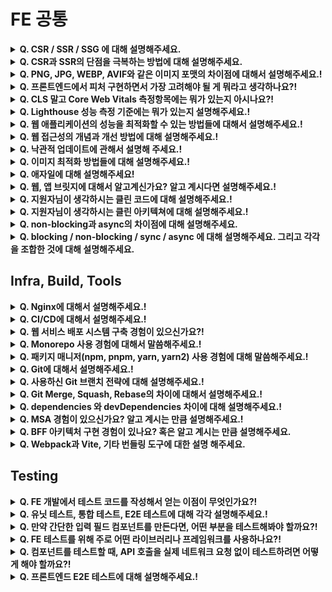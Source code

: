 # FE 공통

<details>
<summary><strong>Q. CSR / SSR / SSG 에 대해 설명해주세요.</strong></summary>

답변

## CSR

초기 로딩 시 최소한의 HTML만 전달하고, JavaScript가 실행된 후 브라우저에서 모든 UI를 구성함

### 장점

SPA에 적합하고 사용자와의 인터랙션이 빠릅니다.

### 단점

초기 로딩 속도 느리고 SEO에 불리함

## SSR

요청 시 서버가 HTML을 완전히 구성한 후 브라우저에 전달해 바로 렌더링하는 방식

### 장점

초기 로딩 속도가 빠르고 SEO에 유리, 보안에 유리함

### 단점

서버의 부담이 증가하고 페이지 전환 시 전체 HTML을 다시 요청해야 합니다.

## SSG

빌드 시 미리 HTML을 생성해서 저장해두고, 사용자가 요청할 때 해당 HTML을 그대로 전달하는 방식

### 장점

매우 빠르고 SEO에 매우 유리함

### 단점

실시간 데이터 반영이 어렵고 페이지 수가 많으면 빌드 시간이 길어짐

질문 제작: 강민주

출처: (optional)

</details>

<details>
<summary><strong>Q. CSR과 SSR의 단점을 극복하는 방법에 대해 설명해주세요.</strong></summary>

답변

## CSR 단점 극복 방법

### 초기 로딩이 느림

해결 방법

- code splitting(코드 분할) 필요한 페이지/ 컴포넌트 단위로 JS 번들을 나누어 초기에 최소한의 코드로만 로딩
- Lazy Loading : 사용자가 실제로 접근할 때 필요한 리소스만 불러옴
- Preloading/Prefetching : 예상되는 사용자 이동 경로에 있는 리소스를 미리 불러와 준비

### SEO에 불리함

해결 방법

- 사전 렌더링 : 정적 HTML을 미리 생성해 검색 엔진에 제공
- 동적 렌더링 : 일반 사용자는 CSR로 처리하고, 크롤러에게만 SSR 결과를 전달(Google 추천 방식)

## SSR 단점 극복 방법

### 서버 부하가 큼

해결 방법

- 캐싱 : 페이지 결과나 API 응답을 CDN 또는 서버 메모리에 저장하여 재사용
- ISR : 정적 페이지를 일정 주기로 백그라운드에서 다시 생성하는 방식

### 페이지 전환 시 깜빡임/느림

해결 방법

- Hydaration 최적화 : 클라이언트 측에서 부드럽게 React가 takeover 하도록 조정
- client-side routing 병행 : 페이 이동은 CSR 방식으로, 초기 로딩만 SSR로 처리

질문 제작: 강민주

출처: (optional)

</details>

<details>
<<<<<<< HEAD

# <summary>PNG, JPG, WEBP, AVIF와 같은 이미지 포맷의 차이점에 대해서 설명해주세요.!</summary>

<summary><strong>Q. PNG, JPG, WEBP, AVIF와 같은 이미지 포맷의 차이점에 대해서 설명해주세요.!</strong></summary>
>>>>>>> c2bbf5a (chore : 컨벤션 추가)

답변

질문 제작: OOO

출처: (optional)

</details>

<details>
<summary><strong>Q. 프론트엔드에서 피처 구현하면서 가장 고려해야 될 게 뭐라고 생각하나요?!</strong></summary>

답변

질문 제작: OOO

출처: (optional)

</details>

<details>
<summary><strong>Q. CLS 말고 Core Web Vitals 측정항목에는 뭐가 있는지 아시나요?!</strong></summary>

답변

질문 제작: OOO

출처: (optional)

</details>

<details>
<summary><strong>Q. Lighthouse 성능 측정 기준에는 뭐가 있는지 설명해주세요.!</strong></summary>

답변

질문 제작: OOO

출처: (optional)

</details>

<details>
<summary><strong>Q. 웹 애플리케이션의 성능을 최적화할 수 있는 방법들에 대해서 설명해주세요.!</strong></summary>

답변

질문 제작: OOO

출처: (optional)

</details>

<details>
<summary><strong>Q. 웹 접근성의 개념과 개선 방법에 대해 설명해주세요.!</strong></summary>

답변

질문 제작: OOO

출처: (optional)

</details>

<details>
<summary><strong>Q. 낙관적 업데이트에 관해서 설명해 주세요.!</strong></summary>

답변

질문 제작: OOO

출처: (optional)

</details>

<details>
<summary><strong>Q. 이미지 최적화 방법들에 대해 설명해주세요.!</strong></summary>

답변

질문 제작: OOO

출처: (optional)

</details>

<details>
<summary><strong>Q. 애자일에 대해 설명해주세요!</strong></summary>

답변

질문 제작: OOO

출처: (optional)

</details>

<details>
<summary><strong>Q. 웹, 앱 브릿지에 대해서 알고계신가요? 알고 계시다면 설명해주세요.!</strong></summary>

답변

질문 제작: OOO

출처: (optional)

</details>

<details>
<summary><strong>Q. 지원자님이 생각하시는 클린 코드에 대해 설명해주세요.!</strong></summary>

답변

질문 제작: OOO

출처: (optional)

</details>

<details>
<summary><strong>Q. 지원자님이 생각하시는 클린 아키텍쳐에 대해 설명해주세요.!</strong></summary>

답변

질문 제작: OOO

출처: (optional)

</details>

<details>
<summary><strong>Q. non-blocking과 async의 차이점에 대해 설명해주세요.</strong></summary>

non-blocking과 async는 자주 함께 쓰이지만, 의미와 관점이 조금 다릅니다.
non-blocking은 함수가 작업을 수행하더라도 결과가 나올 때까지 기다리지 않고 즉시 제어권을 돌려주는 실행 방식을 의미합니다.
반면, async는 함수가 호출된 이후의 작업 완료 시점에 실행될 로직을 미리 지정해두는 코드 구조를 말합니다.
예를 들어, `non-blocking`은 A 함수가 B 함수를 호출했을 때 B 함수가 작업을 끝내지 않아도 A 함수가 계속 실행될 수 있도록 하는 실행 흐름이고, `async`는 그 작업이 끝났을 때 어떻게 처리할지를 명시하는 방식입니다.
즉, non-blocking은 실행 방식, async는 그 실행을 처리하는 코드 스타일이라고 볼 수 있습니다.

</details>

<details>
<summary><strong>Q. blocking / non-blocking / sync / async 에 대해 설명해주세요. 그리고 각각을 조합한 것에 대해 설명해주세요.</strong></summary>

1. **blocking + sync** : 다른 작업이 진행되는 동안 자신의 작업을 처리하지 않고 (blocking), 다른 작업의 완료 여부를 바로 받아 순차적으로 처리하는 (sync) 방식이다. 다른 작업의 결과가 자신의 작업에 영향을 주는 경우에 활용할 수 있다.
2. **blocking + async** : 다른 작업이 진행되는 동안 자신의 작업을 멈추고 기다리는 (blocking), 다른 작업의 결과를 바로 처리하지 않아 순서대로 작업을 수행하지 않는 (async) 방식이다.
3. **non-blocking + async** : 다른 작업이 진행되는 동안에도 자신의 작업을 처리하고 (non-blocking), 다른 작업의 결과를 바로 처리하지 않아 작업 순서가 지켜지지 않는 (async) 방식이다. 다른 작업의 결과가 자신의 작업에 영향을 주지 않는 경우에 활용할 수 있다.
4. **non-blocking + sync** : 다른 작업이 진행되는 동안에도 자신의 작업을 처리하고 (non-blocking), 다른 작업의 결과를 바로 처리하여 작업을 순차대로 수행하는 (sync) 방식이다.
</details>

## Infra, Build, Tools

<details>
<summary><strong>Q. Nginx에 대해서 설명해주세요.!</strong></summary>

답변

질문 제작: OOO

출처: (optional)

</details>

<details>
<summary><strong>Q. CI/CD에 대해서 설명해주세요.!</strong></summary>

답변

질문 제작: OOO

출처: (optional)

</details>

<details>
<summary><strong>Q. 웹 서비스 배포 시스템 구축 경험이 있으신가요?!</strong></summary>

답변

질문 제작: OOO

출처: (optional)

</details>

<details>
<summary><strong>Q. Monorepo 사용 경험에 대해서 말씀해주세요.!</strong></summary>

답변

질문 제작: OOO

출처: (optional)

</details>

<details>
<summary><strong>Q. 패키지 매니저(npm, pnpm, yarn, yarn2) 사용 경험에 대해 말씀해주세요.!</strong></summary>

답변

질문 제작: OOO

출처: (optional)

</details>

<details>
<summary><strong>Q. Git에 대해서 설명해주세요.!</strong></summary>

답변

질문 제작: OOO

출처: (optional)

</details>

<details>
<summary><strong>Q. 사용하신 Git 브랜치 전략에 대해 설명해주세요.!</strong></summary>

답변

질문 제작: OOO

출처: (optional)

</details>

<details>
<summary><strong>Q. Git Merge, Squash, Rebase의 차이에 대해서 설명해주세요.!</strong></summary>

답변

질문 제작: OOO

출처: (optional)

</details>

<details>
<summary><strong>Q. dependencies 와 devDependencies 차이에 대해 설명해주세요.!</strong></summary>

답변

질문 제작: OOO

출처: (optional)

</details>

<details>
<summary><strong>Q. MSA 경험이 있으신가요? 알고 계시는 만큼 설명해주세요.!</strong></summary>

답변

질문 제작: OOO

출처: (optional)

</details>

<details>
<summary><strong>Q. BFF 아키텍처 구현 경험이 있나요? 혹은 알고 계시는 만큼 설명해주세요.</strong></summary>

BFF는 'Backend for Frontend'의 약자인데요, 말 그대로 **프론트엔드만을 위한 맞춤형 백엔드 서버입니다.**

요즘 서비스들은 웹, 모바일 앱 등 다양한 프론트엔드 환경을 가지는 경우가 많잖아요? 그리고 백엔드는 여러 기능을 제공하는 범용 API나 마이크로서비스로 구성되기도 하고요.

이때 프론트엔드 입장에서는, 화면 하나를 그리기 위해 여러 백엔드 API를 호출해야 하거나, 반대로 너무 많은 불필요한 데이터까지 받아와서 직접 가공해야 하는 불편함이 생길 수 있습니다.

**BFF는 이런 문제를 해결하기 위해 중간에 위치**합니다. 특정 프론트엔드(예: 웹 앱용 BFF, 모바일 앱용 BFF)를 타겟으로 해서, **백엔드의 여러 API를 대신 호출**해서 데이터를 가져오고, 프론트엔드가 **필요로 하는 형태로 데이터를 조합하고 가공**해서, **딱 맞는 응답 하나로 만들어서** 프론트엔드에 전달해주는 역할을 합니다.

덕분에 프론트엔드 개발자는 복잡한 데이터 처리나 여러 번의 API 호출 없이, BFF가 제공하는 API만 호출하면 되니까 **개발이 훨씬 편해지고**, 필요한 데이터만 받으니 **성능 개선**에도 도움이 됩니다.

결국, 프론트엔드 개발 경험과 사용자 경험을 향상시키기 위한 아키텍처 패턴이라고 생각합니다.

</details>

<details>
<summary><strong>Q. Webpack과 Vite, 기타 번들링 도구에 대한 설명 해주세요.</strong></summary>

답변

Webpack은 가장 많이 쓰이는 번들러 중 하나로 모든 자원을 JS 모듈로 간주하여, 의존성을 분석하고 하나(또는 여러개)의 파일로 번들링해줍니다. 플러그인/로더 기반 구조로 확장성이 높고 트리 쉐이킹과 코드 분할을 지원해 줍니다.
Vite는 최근 떠오른 매우 빠른 빌드 도구로 개발 시에는 번들링하지 않고, ESM으로 빠르개 실행시켜줍니다. 빌드 시에는 Rollup 기반으로 번들링하고 간단한 설정으로 빠르게 사용할 수 있지만 커스텀하기 어려울 수 있습니다.

질문 제작: OOO

출처: (optional)

</details>

## Testing

<details>
<summary><strong>Q. FE 개발에서 테스트 코드를 작성해서 얻는 이점이 무엇인가요?!</strong></summary>

답변

질문 제작: OOO

출처: (optional)

</details>

<details>
<summary><strong>Q. 유닛 테스트, 통합 테스트, E2E 테스트에 대해 각각 설명해주세요.!</strong></summary>

답변

질문 제작: OOO

출처: (optional)

</details>

<details>
<summary><strong>Q. 만약 간단한 입력 필드 컴포넌트를 만든다면, 어떤 부분을 테스트해봐야 할까요?!</strong></summary>

답변

질문 제작: OOO

출처: (optional)

</details>

<details>
<summary><strong>Q. FE 테스트를 위해 주로 어떤 라이브러리나 프레임워크를 사용하나요?!</strong></summary>

답변

질문 제작: OOO

출처: (optional)

</details>

<details>
<summary><strong>Q. 컴포넌트를 테스트할 때, API 호출을 실제 네트워크 요청 없이 테스트하려면 어떻게 해야 할까요?!</strong></summary>

답변

질문 제작: OOO

출처: (optional)

</details>

<details>
<summary><strong>Q. 프론트엔드 E2E 테스트에 대해 설명해주세요.!</strong></summary>

답변

질문 제작: OOO

출처: (optional)

</details>
